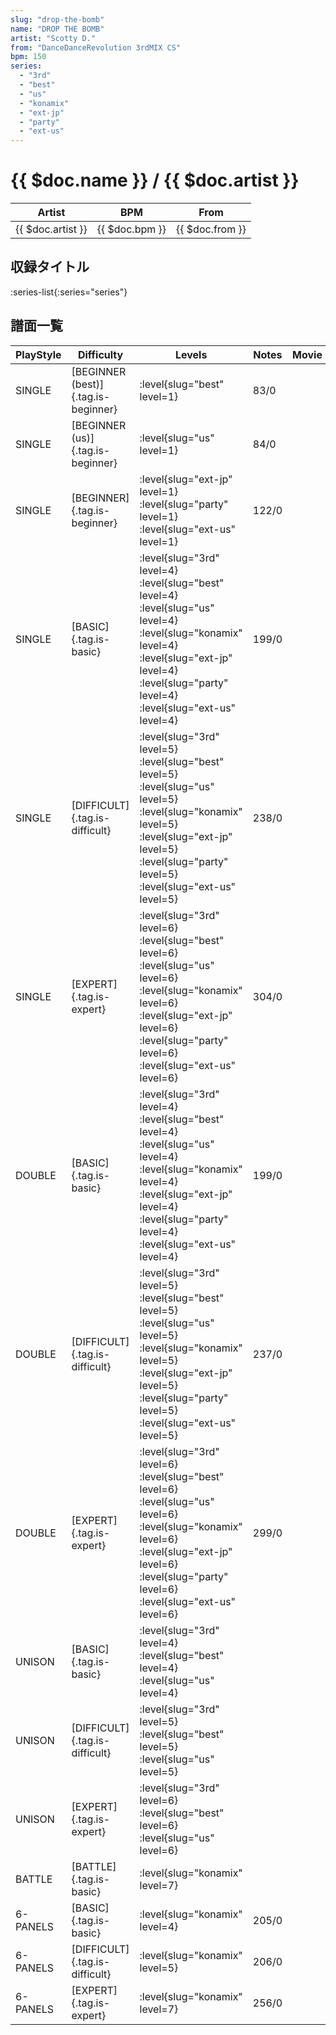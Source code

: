 ```yaml
---
slug: "drop-the-bomb"
name: "DROP THE BOMB"
artist: "Scotty D."
from: "DanceDanceRevolution 3rdMIX CS"
bpm: 150
series:
  - "3rd"
  - "best"
  - "us"
  - "konamix"
  - "ext-jp"
  - "party"
  - "ext-us"
---
```


# {{ $doc.name }} / {{ $doc.artist }}

|Artist|BPM|From|
|------|---|----|
|{{ $doc.artist }}|{{ $doc.bpm }}|{{ $doc.from }}|

## 収録タイトル

:series-list{:series="series"}

## 譜面一覧

|PlayStyle|Difficulty|Levels|Notes|Movie|
|---------|----------|------|-----|-----|
|SINGLE|[BEGINNER (best)]{.tag.is-beginner}|<div class="field is-grouped is-grouped-multiline">:level{slug="best" level=1}</div>|83/0||
|SINGLE|[BEGINNER (us)]{.tag.is-beginner}|<div class="field is-grouped is-grouped-multiline">:level{slug="us" level=1}</div>|84/0||
|SINGLE|[BEGINNER]{.tag.is-beginner}|<div class="field is-grouped is-grouped-multiline">:level{slug="ext-jp" level=1} :level{slug="party" level=1} :level{slug="ext-us" level=1}</div>|122/0||
|SINGLE|[BASIC]{.tag.is-basic}|<div class="field is-grouped is-grouped-multiline">:level{slug="3rd" level=4} :level{slug="best" level=4} :level{slug="us" level=4} :level{slug="konamix" level=4} :level{slug="ext-jp" level=4} :level{slug="party" level=4} :level{slug="ext-us" level=4}</div>|199/0||
|SINGLE|[DIFFICULT]{.tag.is-difficult}|<div class="field is-grouped is-grouped-multiline">:level{slug="3rd" level=5} :level{slug="best" level=5} :level{slug="us" level=5} :level{slug="konamix" level=5} :level{slug="ext-jp" level=5} :level{slug="party" level=5} :level{slug="ext-us" level=5}</div>|238/0||
|SINGLE|[EXPERT]{.tag.is-expert}|<div class="field is-grouped is-grouped-multiline">:level{slug="3rd" level=6} :level{slug="best" level=6} :level{slug="us" level=6} :level{slug="konamix" level=6} :level{slug="ext-jp" level=6} :level{slug="party" level=6} :level{slug="ext-us" level=6}</div>|304/0||
|DOUBLE|[BASIC]{.tag.is-basic}|<div class="field is-grouped is-grouped-multiline">:level{slug="3rd" level=4} :level{slug="best" level=4} :level{slug="us" level=4} :level{slug="konamix" level=4} :level{slug="ext-jp" level=4} :level{slug="party" level=4} :level{slug="ext-us" level=4}</div>|199/0||
|DOUBLE|[DIFFICULT]{.tag.is-difficult}|<div class="field is-grouped is-grouped-multiline">:level{slug="3rd" level=5} :level{slug="best" level=5} :level{slug="us" level=5} :level{slug="konamix" level=5} :level{slug="ext-jp" level=5} :level{slug="party" level=5} :level{slug="ext-us" level=5}</div>|237/0||
|DOUBLE|[EXPERT]{.tag.is-expert}|<div class="field is-grouped is-grouped-multiline">:level{slug="3rd" level=6} :level{slug="best" level=6} :level{slug="us" level=6} :level{slug="konamix" level=6} :level{slug="ext-jp" level=6} :level{slug="party" level=6} :level{slug="ext-us" level=6}</div>|299/0||
|UNISON|[BASIC]{.tag.is-basic}|<div class="field is-grouped is-grouped-multiline">:level{slug="3rd" level=4} :level{slug="best" level=4} :level{slug="us" level=4}</div>|||
|UNISON|[DIFFICULT]{.tag.is-difficult}|<div class="field is-grouped is-grouped-multiline">:level{slug="3rd" level=5} :level{slug="best" level=5} :level{slug="us" level=5}</div>|||
|UNISON|[EXPERT]{.tag.is-expert}|<div class="field is-grouped is-grouped-multiline">:level{slug="3rd" level=6} :level{slug="best" level=6} :level{slug="us" level=6}</div>|||
|BATTLE|[BATTLE]{.tag.is-basic}|<div class="field is-grouped is-grouped-multiline">:level{slug="konamix" level=7}</div>|||
|6-PANELS|[BASIC]{.tag.is-basic}|<div class="field is-grouped is-grouped-multiline">:level{slug="konamix" level=4}</div>|205/0||
|6-PANELS|[DIFFICULT]{.tag.is-difficult}|<div class="field is-grouped is-grouped-multiline">:level{slug="konamix" level=5}</div>|206/0||
|6-PANELS|[EXPERT]{.tag.is-expert}|<div class="field is-grouped is-grouped-multiline">:level{slug="konamix" level=7}</div>|256/0||

